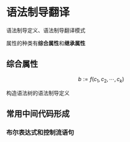 # 语法制导翻译

语法制导定义、语法制导翻译模式

属性的种类有**综合属性**和**继承属性**

## 综合属性

$$
b:=f(c_1,c_2,\cdots,c_k)
$$

构造语法树的语法制导定义

## 常用中间代码形成

### 布尔表达式和控制流语句